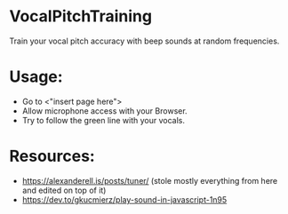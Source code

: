 # VocalPitchTraining
Train your vocal pitch accuracy with beep sounds at random frequencies.

<h1>Usage:</h1>

- Go to <"insert page here">
- Allow microphone access with your Browser.
- Try to follow the green line with your vocals.

<h1>Resources:</h1>

- https://alexanderell.is/posts/tuner/ (stole mostly everything from here and edited on top of it)
- https://dev.to/gkucmierz/play-sound-in-javascript-1n95
